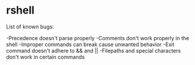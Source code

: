 # rshell

List of known bugs:

-Precedence doesn't parse properly
-Comments don't work properly in the shell
-Improper commands can break cause unwanted behavior
-Exit command doesn't adhere to && and ||
-Filepaths and special characters don't work in certain commands